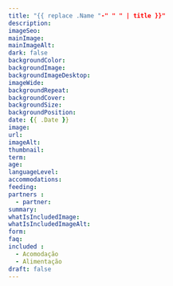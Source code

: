 ```yaml
---
title: "{{ replace .Name "-" " " | title }}"
description:
imageSeo:
mainImage:
mainImageAlt:
dark: false
backgroundColor:
backgroundImage:
backgroundImageDesktop:
imageWide:
backgroundRepeat:
backgroundCover:
backgroundSize:
backgroundPosition:
date: {{ .Date }}
image:
url:
imageAlt:
thumbnail:
term:
age:
languageLevel:
accommodations:
feeding:
partners :
  - partner:
summary:
whatIsIncludedImage:
whatIsIncludedImageAlt:
form:
faq:
included :
  - Acomodação
  - Alimentação
draft: false
---
```

